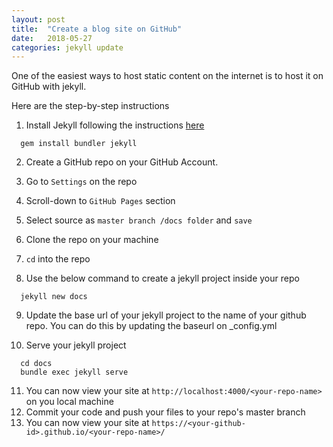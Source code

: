```yaml
---
layout: post
title:  "Create a blog site on GitHub"
date:   2018-05-27
categories: jekyll update
---
```


One of the easiest ways to host static content on the internet is to host it on GitHub with jekyll.

Here are the step-by-step instructions

1. Install Jekyll following the instructions [here](https://jekyllrb.com/)  
```angular2html
  gem install bundler jekyll
```
2. Create a GitHub repo on your GitHub Account. 
3. Go to `Settings` on the repo 
4. Scroll-down to `GitHub Pages` section
5. Select source as `master branch /docs folder` and `save`

6. Clone the repo on your machine
7. `cd` into the repo
8. Use the below command to create a jekyll project inside your repo
```angular2html
  jekyll new docs
```
9. Update the base url of your jekyll project to the name of your github repo. 
You can do this by updating the baseurl on _config.yml

10. Serve your jekyll project 
```angular2html
  cd docs
  bundle exec jekyll serve
```
11. You can now view your site at `http://localhost:4000/<your-repo-name>` on you local machine
12. Commit your code and push your files to your repo's master branch
13. You can now view your site at `https://<your-github-id>.github.io/<your-repo-name>/`


